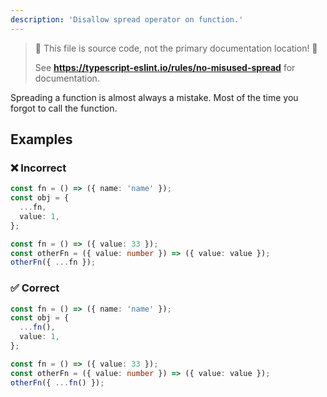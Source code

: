 ```yaml
---
description: 'Disallow spread operator on function.'
---
```


> 🛑 This file is source code, not the primary documentation location! 🛑
>
> See **https://typescript-eslint.io/rules/no-misused-spread** for documentation.

Spreading a function is almost always a mistake. Most of the time you forgot to call the function.

## Examples

<!--tabs-->

### ❌ Incorrect

```ts
const fn = () => ({ name: 'name' });
const obj = {
  ...fn,
  value: 1,
};
```

```ts
const fn = () => ({ value: 33 });
const otherFn = ({ value: number }) => ({ value: value });
otherFn({ ...fn });
```

### ✅ Correct

```ts
const fn = () => ({ name: 'name' });
const obj = {
  ...fn(),
  value: 1,
};
```

```ts
const fn = () => ({ value: 33 });
const otherFn = ({ value: number }) => ({ value: value });
otherFn({ ...fn() });
```
